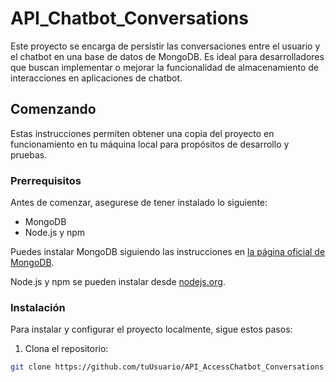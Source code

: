 # API_Chatbot_Conversations

Este proyecto se encarga de persistir las conversaciones entre el usuario y el chatbot en una base de datos de MongoDB. Es ideal para desarrolladores que buscan implementar o mejorar la funcionalidad de almacenamiento de interacciones en aplicaciones de chatbot.

## Comenzando

Estas instrucciones permiten obtener una copia del proyecto en funcionamiento en tu máquina local para propósitos de desarrollo y pruebas.

### Prerrequisitos

Antes de comenzar, asegurese de tener instalado lo siguiente:

- MongoDB
- Node.js y npm

Puedes instalar MongoDB siguiendo las instrucciones en [la página oficial de MongoDB](https://docs.mongodb.com/manual/installation/).

Node.js y npm se pueden instalar desde [nodejs.org](https://nodejs.org/).

### Instalación

Para instalar y configurar el proyecto localmente, sigue estos pasos:

1. Clona el repositorio:

```bash
git clone https://github.com/tuUsuario/API_AccessChatbot_Conversations.git



```
